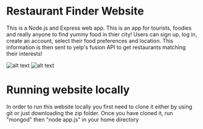 # Restaurant Finder Website
This is a Node.js and Express web app.
This is an app for tourists, foodies and really anyone to find yummy food in thier city!
 Users can sign up, log in, create an account, select their food preferences and location.
This information is then sent to yelp's fusion API to get restaurants matching their interests!

![alt text](https://static.wixstatic.com/media/ea91a5_9965597dbdd246bb8fbfb6caa75fba42~mv2.jpg/v1/fill/w_768,h_690,al_c,q_85,usm_0.66_1.00_0.01/RF3_JPG.webp)
![alt text](https://static.wixstatic.com/media/ea91a5_30a51771b09a4e2ca77043b9c79ce2a7~mv2.jpg/v1/fill/w_600,h_501,al_c,q_80,usm_0.66_1.00_0.01/restgithub2_JPG.webp)
# Running website locally
In order to run this website locally you first need to clone it either by using git or just downloading the zip folder. Once you have cloned it, run "mongod" then "node app.js" in your home directory
